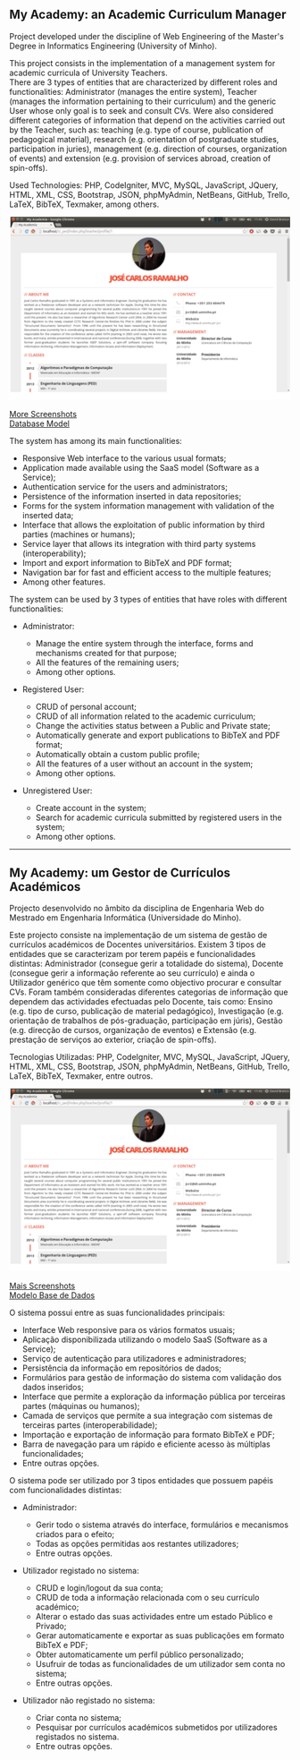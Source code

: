 ## My Academy: an Academic Curriculum Manager
Project developed under the discipline of Web Engineering of the Master's Degree in Informatics Engineering (University of Minho).

This project consists in the implementation of a management system for academic curricula of University Teachers.<br>
There are 3 types of entities that are characterized by different roles and functionalities: Administrator (manages the entire system), Teacher (manages the information pertaining to their curriculum) and the generic User whose only goal is to seek and consult CVs. Were also considered different categories of information that depend on the activities carried out by the Teacher, such as: teaching (e.g. type of course, publication of pedagogical material), research (e.g. orientation of postgraduate studies, participation in juries), management (e.g. direction of courses, organization of events) and extension (e.g. provision of services abroad, creation of spin-offs). 

Used Technologies: PHP, CodeIgniter, MVC, MySQL, JavaScript, JQuery, HTML, XML, CSS, Bootstrap, JSON, phpMyAdmin, NetBeans, GitHub, Trello, LaTeX, BibTeX, Texmaker, among others.

![Public Profile](https://raw.githubusercontent.com/david-branco/my-academy/master/screenshots/public_profile.png)<br>

[More Screenshots](https://github.com/david-branco/my-academy/tree/master/screenshots)<br>
[Database Model](https://raw.githubusercontent.com/david-branco/my-academy/master/BD/BD.png)

The system has among its main functionalities:
- Responsive Web interface to the various usual formats;
- Application made available using the SaaS model (Software as a Service);
- Authentication service for the users and administrators;
- Persistence of the information inserted in data repositories;
- Forms for the system information management with validation of the inserted data;
- Interface that allows the exploitation of public information by third parties (machines or humans);
- Service layer that allows its integration with third party systems (interoperability);
- Import and export information to BibTeX and PDF format;
- Navigation bar for fast and efficient access to the multiple features;
- Among other features.

The system can be used by 3 types of entities that have roles with different functionalities:
- Administrator:
    * Manage the entire system through the interface, forms and mechanisms created for that purpose;
    * All the features of the remaining users;
    * Among other options.

- Registered User:
    * CRUD of personal account;
    * CRUD of all information related to the academic curriculum;
    * Change the activities status between a Public and Private state;
    * Automatically generate and export publications to BibTeX and PDF format;
    * Automatically obtain a custom public profile;
    * All the features of a user without an account in the system;
    * Among other options.

- Unregistered User:
    * Create account in the system;
    * Search for academic curricula submitted by registered users in the system;
    * Among other options.

---

## My Academy: um Gestor de Currículos Académicos
Projecto desenvolvido no âmbito da disciplina de Engenharia Web do Mestrado em Engenharia Informática (Universidade do Minho).

Este projecto consiste na implementação de um sistema de gestão de currículos académicos de Docentes universitários. 
Existem 3 tipos de entidades que se caracterizam por terem papéis e funcionalidades distintas: Administrador (consegue gerir a totalidade do sistema), Docente (consegue gerir a informação referente ao seu currículo) e ainda o Utilizador genérico que têm somente como objectivo procurar e consultar CVs. 
Foram também consideradas diferentes categorias de informação que dependem das actividades efectuadas pelo Docente, tais como: Ensino (e.g. tipo de curso, publicação de material pedagógico), Investigação (e.g. orientação de trabalhos de pós-graduação, participação em júris), Gestão (e.g. direcção de cursos, organização de eventos) e Extensão (e.g. prestação de serviços ao exterior, criação de spin-offs). 

Tecnologias Utilizadas: PHP, CodeIgniter, MVC, MySQL, JavaScript, JQuery, HTML, XML, CSS, Bootstrap, JSON, phpMyAdmin, NetBeans, GitHub, Trello, LaTeX, BibTeX, Texmaker, entre outros.

![Perfil Público](https://raw.githubusercontent.com/david-branco/my-academy/master/screenshots/public_profile.png)<br>

[Mais Screenshots](https://github.com/david-branco/my-academy/tree/master/screenshots)<br>
[Modelo Base de Dados](https://raw.githubusercontent.com/david-branco/my-academy/master/BD/BD.png)

O sistema possui entre as suas funcionalidades principais:
- Interface Web responsive para os vários formatos usuais;
- Aplicação disponibilizada utilizando o modelo SaaS (Software as a Service);
- Serviço de autenticação para utilizadores e administradores;
- Persistência da informação em repositórios de dados;
- Formulários para gestão de informação do sistema com validação dos dados inseridos;
- Interface que permite a exploração da informação pública por terceiras partes (máquinas ou humanos);
- Camada de serviços que permite a sua integração com sistemas de terceiras partes (interoperabilidade);
- Importação e exportação de informação para formato BibTeX e PDF;
- Barra de navegação para um rápido e eficiente acesso às múltiplas funcionalidades;
- Entre outras opções.

O sistema pode ser utilizado por 3 tipos entidades que possuem papéis com funcionalidades distintas: 
- Administrador:
    * Gerir todo o sistema através do interface, formulários e mecanismos criados para o efeito;
    * Todas as opções permitidas aos restantes utilizadores;
    * Entre outras opções.

- Utilizador registado no sistema:
    * CRUD e login/logout da sua conta;
    * CRUD de toda a informação relacionada com o seu currículo académico;
    * Alterar o estado das suas actividades entre um estado Público e Privado;
    * Gerar automaticamente e exportar as suas publicações em formato BibTeX e PDF;
    * Obter automaticamente um perfil público personalizado;
    * Usufruir de todas as funcionalidades de um utilizador sem conta no sistema;
    * Entre outras opções.

- Utilizador não registado no sistema:
    * Criar conta no sistema;
    * Pesquisar por currículos académicos submetidos por utilizadores registados no sistema.
    * Entre outras opções.
